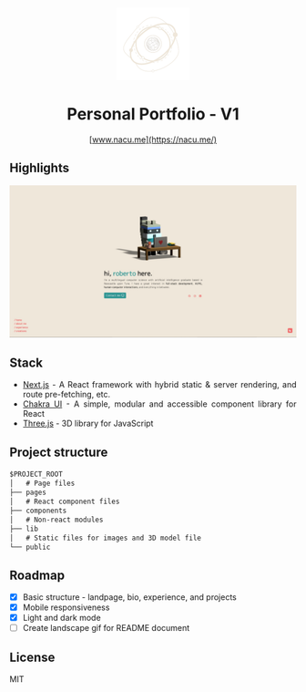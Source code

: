 <div align="center">
  <img src="public/logo-light-nobg.png" alt="logo" width="128"/>
  <h1>Personal Portfolio - V1</h1>

[www.nacu.me](https://nacu.me/)

</div>

## Highlights

  <div align="center">
    <img src="public/screenshots/landpage.jpg" alt="landpage"/>
  </div>
<div align="justify">

## Stack

- [Next.js](https://nextjs.org/) - A React framework with hybrid static & server rendering, and route pre-fetching, etc.
- [Chakra UI](https://chakra-ui.com/) - A simple, modular and accessible component library for React
- [Three.js](https://threejs.org/) - 3D library for JavaScript

## Project structure

```
$PROJECT_ROOT
│   # Page files
├── pages
│   # React component files
├── components
│   # Non-react modules
├── lib
│   # Static files for images and 3D model file
└── public
```

## Roadmap

- [x] Basic structure - landpage, bio, experience, and projects
- [x] Mobile responsiveness
- [x] Light and dark mode
- [ ] Create landscape gif for README document

## License

MIT

</div>
